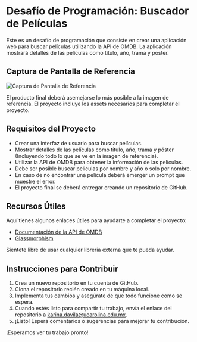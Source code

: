 # Desafío de Programación: Buscador de Películas

Este es un desafío de programación que consiste en crear una aplicación web para buscar películas utilizando la API de OMDB. La aplicación mostrará detalles de las películas como título, año, trama y póster.

## Captura de Pantalla de Referencia

![Captura de Pantalla de Referencia](https://storage.ucarolina.edu.mx/cdn/Test.png)

El producto final deberá asemejarse lo más posible a la imagen de referencia. El proyecto incluye los assets necesarios para completar el proyecto.

## Requisitos del Proyecto

- Crear una interfaz de usuario para buscar películas.
- Mostrar detalles de las películas como título, año, trama y póster (Incluyendo todo lo que se ve en la imagen de referencia).
- Utilizar la API de OMDB para obtener la información de las películas.
- Debe ser posible buscar peliculas por nombre y año o solo por nombre.
- En caso de no encontrar una película deberá emerger un prompt que muestre el error.
- El proyecto final se deberá entregar creando un repositorio de GitHub.

## Recursos Útiles

Aquí tienes algunos enlaces útiles para ayudarte a completar el proyecto:

- [Documentación de la API de OMDB](http://www.omdbapi.com/)
- [Glassmorphism](https://css.glass/)

Sientete libre de usar cualquier libreria externa que te pueda ayudar.

## Instrucciones para Contribuir

1. Crea un nuevo repositorio en tu cuenta de GitHub.
2. Clona el repositorio recién creado en tu máquina local.
3. Implementa tus cambios y asegúrate de que todo funcione como se espera.
4. Cuando estés listo para compartir tu trabajo, envía el enlace del repositorio a [karina.davila@ucarolina.edu.mx](mailto:karina.davila@ucarolina.edu.mx).
5. ¡Listo! Espera comentarios o sugerencias para mejorar tu contribución.

¡Esperamos ver tu trabajo pronto!

